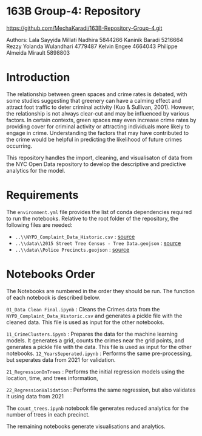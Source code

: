 # 163B Group-4: Repository
https://github.com/MechaKaradi/163B-Repository-Group-4.git

Authors: 
Lala Sayyida Millati Nadhira		5844266 
Kaninik Baradi 			5216664 
Rezzy Yolanda Wulandhari		4779487 
Kelvin Engee				4664043
Philippe Almeida Mirault		5898803

# Introduction
The relationship between green spaces and crime rates is debated, with some studies suggesting that greenery can have a calming effect and attract foot traffic to deter criminal activity (Kuo & Sullivan, 2001). However, the relationship is not always clear-cut and may be influenced by various factors. In certain contexts, green spaces may even increase crime rates by providing cover for criminal activity or attracting individuals more likely to engage in crime. 
Understanding the factors that may have contributed to the crime would be helpful in predicting the likelihood of future crimes occurring. 

This repository handles the import, cleaning, and visualisaton of data from the NYC Open Data repository to develop the descriptive and predictive analytics for the model.

# Requirements
The `environment.yml` file provides the list of conda dependencies required to run the notebooks. 
Relative to the root folder of the repository, the following files are needed: 
- `..\\NYPD_Complaint_Data_Historic.csv` : [source](https://data.cityofnewyork.us/Public-Safety/NYPD-Complaint-Data-Historic/qgea-i56i)
- `..\\data\\2015 Street Tree Census - Tree Data.geojson` : [source](https://data.cityofnewyork.us/Environment/2015-Street-Tree-Census-Tree-Data/pi5s-9p35)
- `..\\data\\Police Precincts.geojson` : [source](https://data.cityofnewyork.us/Public-Safety/Police-Precincts/78dh-3ptz)

# Notebooks Order
The Notebooks are numbered in the order they should be run.
The function of each notebook is described below.

`01_Data Clean Final.ipynb` : Cleans the Crimes data from the `NYPD_Complaint_Data_Historic.csv` and generates a pickle file with the cleaned data. This file is used as input for the other notebooks.

`11_CrimeClusters.ipynb` : Prepares the data for the machine learning models. It generates a grid, counts the crimes near the grid points, and generates a pickle file with the data. This file is used as input for the other notebooks.
`12_YearsSeperated.ipynb` : Performs the same pre-processing, but seperates data from 2021 for validation. 

`21_RegressionOnTrees` : Performs the initial regression models using the location, time, and trees information,

`22_RegressionValidation` : Performs the same regression, but also validates it using data from 2021



The `count_trees.ipynb` notebook file generates reduced analytics for the number of trees in each precinct. 

The remaining notebooks generate visualisations and analytics. 